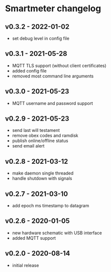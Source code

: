 # Smartmeter changelog

## v0.3.2 - 2022-01-02
* set debug level in config file

## v0.3.1 - 2021-05-28
* MQTT TLS support (without client certificates)
* added config file
* removed most command line arguments

## v0.3.0 - 2021-05-23
* MQTT username and password support

## v0.2.9 - 2021-05-23
* send last will testament
* remove obex codes and ramdisk
* publish online/offline status
* send email alert

## v0.2.8 - 2021-03-12
* make daemon single threaded
* handle shutdown with signals

## v0.2.7 - 2021-03-10
* add epoch ms timestamp to datagram

## v0.2.6 - 2020-01-05
* new hardware schematic with USB interface
* added MQTT support

## v0.2.0 - 2020-08-14
* initial release
